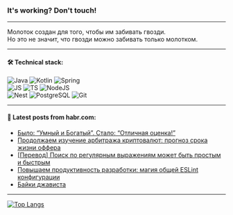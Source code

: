 ### It's working? Don't touch!

---
Молоток создан для того, чтобы им забивать гвозди. <br>
Но это не значит, что гвозди можно забивать только молотком.

---

#### 🛠️ Technical stack:

![Java](https://img.shields.io/badge/Java-informational?logo=Oracle&style=flat&logoColor=white&color=FF4500)
![Kotlin](https://img.shields.io/badge/Kotlin-informational?logo=Kotlin&style=flat&logoColor=white&color=774D97)
![Spring](https://img.shields.io/badge/SpringBoot-informational?logo=SpringBoot&style=flat&logoColor=white&color=6DB33F) <br>
![JS](https://img.shields.io/badge/JS-informational?logo=javaScript&style=flat&logoColor=black&color=F7Df1E)
![TS](https://img.shields.io/badge/TypeScript-informational?logo=typeScript&style=flat&logoColor=black&color=0667A8)
![NodeJS](https://img.shields.io/badge/NodeJS-informational?logo=node.js&style=flat&logoColor=white&color=70A760) <br>
![Nest](https://img.shields.io/badge/NestJS-informational?logo=NestJS&style=flat&logoColor=white&color=E0234E)
![PostgreSQL](https://img.shields.io/badge/PostgreSQL-informational?logo=PostgreSQL&style=flat&logoColor=white&color=DAA520)
![Git](https://img.shields.io/badge/Git-informational?logo=git&style=flat&logoColor=white&color=778899)

___

#### 💬 Latest posts from habr.com:

<!-- BLOG-POST-LIST:START -->
- [Было: “Умный и Богатый”. Стало: “Отличная оценка!”](https://habr.com/ru/articles/759130/?utm_source=habrahabr&utm_medium=rss&utm_campaign=759130)
- [Продолжаем изучение арбитража криптовалют: прогноз срока жизни оффера](https://habr.com/ru/articles/759128/?utm_source=habrahabr&utm_medium=rss&utm_campaign=759128)
- [[Перевод] Поиск по регулярным выражениям может быть простым и быстрым](https://habr.com/ru/articles/756806/?utm_source=habrahabr&utm_medium=rss&utm_campaign=756806)
- [Повышаем продуктивность разработки: магия общей ESLint конфигурации](https://habr.com/ru/articles/758954/?utm_source=habrahabr&utm_medium=rss&utm_campaign=758954)
- [Байки джависта](https://habr.com/ru/articles/759102/?utm_source=habrahabr&utm_medium=rss&utm_campaign=759102)
<!-- BLOG-POST-LIST:END -->

---
[![Top Langs](https://github-readme-stats-git-master-advtsetting-gmailcom.vercel.app/api/top-langs/?username=zloylis&langs_count=10&hide_title=false&title_color=e6edf3&size_weight=0.5&count_weight=0.5&layout=compact&hide_border=true&theme=dracula)](https://github.com/zloylis)

<!-- ![GitHub stats](https://github-readme-stats-git-master-advtsetting-gmailcom.vercel.app/api?username=zloylis&show_icons=true&hide_border=true&theme=dracula&hide_title=true&include_all_commits=true&count_private=true&hide=contribs&hide_rank=true) -->
